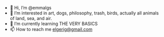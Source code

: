- 👋 Hi, I’m @emmalgs
- 👀 I’m interested in art, dogs, philosophy, trash, birds, actually all animals of land, sea, and air.
- 🌱 I’m currently learning THE VERY BASICS
- 📫 How to reach me elgerig@gmail.com

<!---
emmalgs/emmalgs is a ✨ special ✨ repository because its `README.md` (this file) appears on your GitHub profile.
You can click the Preview link to take a look at your changes.
--->
